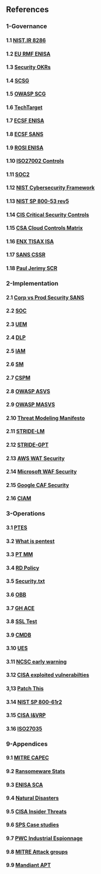 ## References

### 1-Governance

#### 1.1 [NIST.IR 8286](https://doi.org/10.6028/NIST.IR.8286)
#### 1.2 [EU RMF ENISA](https://www.enisa.europa.eu/publications/interoperable-eu-risk-management-framework)
#### 1.3 [Security OKRs](https://alsmola.medium.com/building-effective-security-okrs-94f249230a39)
#### 1.4 [SCSG](https://securitychampionsuccessguide.org/)
#### 1.5 [OWASP SCG](https://owasp.org/www-project-security-champions-guidebook/)
#### 1.6 [TechTarget](https://www.techtarget.com/searchsecurity/tip/15-benefits-of-outsourcing-your-cybersecurity-operations)
#### 1.7 [ECSF ENISA](https://www.enisa.europa.eu/topics/education/european-cybersecurity-skills-framework)
#### 1.8 [ECSF SANS](https://www.sans.org/ecsf-framework/)
#### 1.9 [ROSI ENISA](https://www.enisa.europa.eu/publications/introduction-to-return-on-security-investment)
#### 1.10 [ISO27002 Controls](https://www.iso27001security.com/html/27002.html)
#### 1.11 [SOC2](https://www.itgovernance.eu/nl-nl/soc-audits-and-reporting-nl)
#### 1.12 [NIST Cybersecurity Framework](https://www.nist.gov/cyberframework)
#### 1.13 [NIST SP 800-53 rev5](https://csrc.nist.gov/pubs/sp/800/53/r5/upd1/final)
#### 1.14 [CIS Critical Security Controls](https://www.cisecurity.org/controls)
#### 1.15 [CSA Cloud Controls Matrix](https://cloudsecurityalliance.org/research/cloud-controls-matrix/)
#### 1.16 [ENX TISAX ISA](https://portal.enx.com/en-US/news/ISA-Version-6-Now-Available/)
#### 1.17 [SANS CSSR](https://www.sans.org/cyber-security-skills-roadmap)
#### 1.18 [Paul Jerimy SCR](https://pauljerimy.com/security-certification-roadmap/)

### 2-Implementation

#### 2.1 [Corp vs Prod Security SANS](https://www.sans.org/white-papers/34237/)
#### 2.2 [SOC](https://www.isaca.org/resources/isaca-journal/issues/2021/volume-5/the-evolution-of-security-operations-and-strategies-for-building-an-effective-soc)
#### 2.3 [UEM](https://www.gartner.com/reviews/market/unified-endpoint-management-tools)
#### 2.4 [DLP](https://reciprocity.com/blog/best-practices-for-data-loss-prevention)
#### 2.5 [IAM](https://www.cyberark.com/what-is/iam/)
#### 2.6 [SM](https://www.g2.com/categories/secrets-management-tools)
#### 2.7 [CSPM](https://www.aquasec.com/cloud-native-academy/cspm/cloud-security-solutions-cwpp-cspm-casb-and-more/#CSPM)
#### 2.8 [OWASP ASVS](https://owasp.org/www-project-application-security-verification-standard/)
#### 2.9 [OWASP MASVS](https://mas.owasp.org/MASVS/)
#### 2.10 [Threat Modeling Manifesto](https://www.threatmodelingmanifesto.org/)
#### 2.11 [STRIDE-LM](https://csf.tools/reference/stride-lm/)
#### 2.12 [STRIDE-GPT](https://github.com/mrwadams/stride-gpt)
#### 2.13 [AWS WAT Security](https://docs.aws.amazon.com/wellarchitected/latest/security-pillar)
#### 2.14 [Microsoft WAF Security](https://learn.microsoft.com/en-us/azure/architecture/framework/security/)
#### 2.15 [Google CAF Security](https://cloud.google.com/architecture/framework/security)
#### 2.16 [CIAM](https://www.cyberark.com/what-is/ciam/)

### 3-Operations

#### 3.1 [PTES](http://www.pentest-standard.org/index.php/PTES_Technical_Guidelines)
#### 3.2 [What is pentest](https://www.synopsys.com/glossary/what-is-penetration-testing.html)
#### 3.3 [PT MM](https://github.com/5bhuv4n35h/pentestmindmap)
#### 3.4 [RD Policy](https://responsibledisclosure.nl/en)
#### 3.5 [Security.txt](https://securitytxt.org)
#### 3.6 [OBB](https://www.openbugbounty.org)
#### 3.7 [GH ACE](https://github.com/dastergon/awesome-chaos-engineering)
#### 3.8 [SSL Test](https://www.ssllabs.com/ssltest/)
#### 3.9 [CMDB](https://www.atlassian.com/itsm/it-asset-management/cmdb)
#### 3.10 [UES](https://expertinsights.com/insights/what-is-unified-endpoint-security/)
#### 3.11 [NCSC early warning](https://www.earlywarning.service.ncsc.gov.uk/)
#### 3.12 [CISA exploited vulnerabilties](https://public.govdelivery.com/accounts/USDHSCISA/subscriber/new)
#### 3,13 [Patch This](https://patchthis.app/)
#### 3.14 [NIST SP 800-61r2](https://csrc.nist.gov/publications/detail/sp/800-61/rev-2/final)
#### 3.15 [CISA I&VRP](https://www.cisa.gov/sites/default/files/publications/Federal_Government_Cybersecurity_Incident_and_Vulnerability_Response_Playbooks_508C.pdf)
#### 3.16 [ISO27035](https://www.iso27001security.com/html/27035.html)

### 9-Appendices

#### 9.1 [MITRE CAPEC](https://capec.mitre.org/data/definitions/3000.html)
#### 9.2 [Ransomeware Stats](https://www.statista.com/statistics/204457/businesses-ransomware-attack-rate/)
#### 9.3 [ENISA SCA](https://www.enisa.europa.eu/publications/threat-landscape-for-supply-chain-attacks)
#### 9.4 [Natural Disasters](https://ourworldindata.org/natural-disasters)
#### 9.5 [CISA Insider Threats](https://www.cisa.gov/topics/physical-security/insider-threat-mitigation)
#### 9.6 [SPS Case studies](https://www.signpostsix.com/insights/case-studies/)
#### 9.7 [PWC Industrial Espionnage](https://www.pwc.com/it/it/publications/docs/study-on-the-scale-and-Impact.pdf)
#### 9.8 [MITRE Attack groups](https://attack.mitre.org/groups/)
#### 9.9 [Mandiant APT](https://www.mandiant.com/resources/insights/apt-groups)


